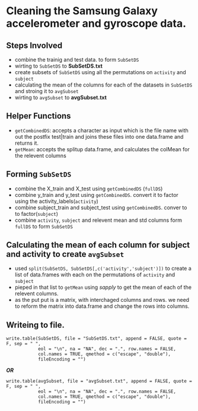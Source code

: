 # Cleaning the Samsung Galaxy accelerometer and gyroscope data.

## Steps Involved
* combine the trainig and test data. to form ```SubSetDS```
* wirting to ```SubSetDS``` to **SubSetDS.txt**
* create subsets of ```SubSetDS``` using all the permutations on ```activity``` and ```subject```
* calculating the mean of the columns for each of the datasets in ```SubSetDS``` and stroing it to ```avgSubset```
* wirting to ```avgSubset``` to **avgSubset.txt**

## Helper Functions
* ```getCombinedDS```: accepts a character as  input which is the file name with out the postfix test|train and joins these files into one data.frame and returns it.
* ```getMean```: accepts the splitup data.frame, and calculates the colMean for the relevent columns 

## Forming ```SubSetDS``` 
* combine the X_train and X_test using ```getCombinedDS``` (```fullDS```)
* combine y_train and y_test using ```getCombinedDS```. convert it to factor using the activity_labels(```activity```)
* combine subject_train and subject_test using ```getCombinedDS```. conver to to factor(```subject```)
* combine ```activity```, ```subject``` and relevent mean and std columns form ```fullDS``` to form ```SubSetDS```

## Calculating the mean of each column for **subject** and **activity** to create ```avgSubset```
* used ```split(SubSetDS, SubSetDS[,c('activity','subject')])``` to create a list of data.frames with each on the permutations of ```activity``` and ```subject```
* pieped in that list to ```getMean``` using *sapply* to get the mean of each of the relevent columns.
* as the put put is a matrix, with interchaged columns and rows. we need to reform the matrix  into data.frame and change the rows into columns.

## Writeing to file.
```
write.table(SubSetDS, file = "SubSetDS.txt", append = FALSE, quote = F, sep = " ",
            eol = "\n", na = "NA", dec = ".", row.names = FALSE,
            col.names = TRUE, qmethod = c("escape", "double"),
            fileEncoding = "")
```
***OR***
```
write.table(avgSubset, file = "avgSubset.txt", append = FALSE, quote = F, sep = " ",
            eol = "\n", na = "NA", dec = ".", row.names = FALSE,
            col.names = TRUE, qmethod = c("escape", "double"),
            fileEncoding = "")
```


